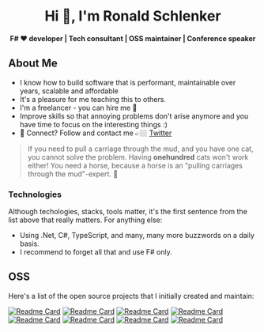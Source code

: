 <h1 align="center">Hi 👋, I'm Ronald Schlenker</h1>
<h4 align="center">F# ❤️ developer | Tech consultant | OSS maintainer | Conference speaker</h4>

## About Me

* I know how to build software that is performant, maintainable over years, scalable and affordable
* It's a pleasure for me teaching this to others.
* I'm a freelancer - you can hire me 🚀
* Improve skills so that annoying problems don't arise anymore and you have time to focus on the interesting things :)
* 💬 Connect? Follow and contact me 👉🏼 [Twitter](https://twitter.com/schlenkr)

> If you need to pull a carriage through the mud, and you have one cat, you cannot solve the problem. Having **onehundred** cats won't work either! You need a horse, because a horse is an "pulling carriages through the mud"-expert. 🐴

### Technologies

Although techologies, stacks, tools matter, it's the first sentence from the list above that really matters. For anything else:

* Using .Net, C#, TypeScript, and many, many more buzzwords on a daily basis.
* I recommend to forget all that and use F# only.

## OSS

Here's a list of the open source projects that I initially created and maintain:

[![Readme Card](https://github-readme-stats.vercel.app/api/pin/?username=fsprojects&repo=FsHttp)](https://github.com/fsprojects/FsHttp)
[![Readme Card](https://github-readme-stats.vercel.app/api/pin/?username=ronaldschlenker&repo=Trulla)](https://github.com/ronaldschlenker/Trulla)
[![Readme Card](https://github-readme-stats.vercel.app/api/pin/?username=ronaldschlenker&repo=Vide)](https://github.com/ronaldschlenker/Vide)
[![Readme Card](https://github-readme-stats.vercel.app/api/pin/?username=ronaldschlenker&repo=TypeFighter)](https://github.com/ronaldschlenker/TypeFighter)
[![Readme Card](https://github-readme-stats.vercel.app/api/pin/?username=ronaldschlenker&repo=PrettyFsi)](https://github.com/ronaldschlenker/PrettyFsi)
[![Readme Card](https://github-readme-stats.vercel.app/api/pin/?username=ronaldschlenker&repo=applied_fsharp_challenge)](https://github.com/ronaldschlenker/applied_fsharp_challenge)
[![Readme Card](https://github-readme-stats.vercel.app/api/pin/?username=fsprojects&repo=LocSta)](https://github.com/fsprojects/LocSta)
[![Readme Card](https://github-readme-stats.vercel.app/api/pin/?username=ronaldschlenker&repo=FsLSA)](https://github.com/ronaldschlenker/FsLSA)

